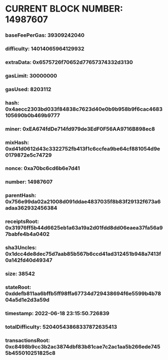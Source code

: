 # CURRENT BLOCK NUMBER: 14987607

### baseFeePerGas: 39309242040
### difficulty: 14014065964129932
### extraData: 0x6575726f70652d77657374332d3130
### gasLimit: 30000000
### gasUsed: 8203112
### hash: 0x4aecc2303bd033f84838c7623d40e0b9b958b9f6cac4683105690b0b469b9777
### miner: 0xEA674fdDe714fd979de3EdF0F56AA9716B898ec8
### mixHash: 0xd41d0612d43c3322752fb413f1c6ccfea9be64cf881054d9e0179872e5c74729
### nonce: 0xa70bc6cd6b6e7d41
### number: 14987607
### parentHash: 0x756e99da02a21008d091ddae4837035f8b83f29132f673a6adaa362932456384
### receiptsRoot: 0x31976ff5b44d6625eb1a63a19a2d01fdd8dd06eaea37fa56a97babfe4b4a0402
### sha3Uncles: 0x1dcc4de8dec75d7aab85b567b6ccd41ad312451b948a7413f0a142fd40d49347
### size: 38542
### stateRoot: 0xddefb811aa6bffb5ff98ffa67734d729438694f6e5599b4b7804a5d1e2d3a59d
### timestamp: 2022-06-18 23:15:50.726839
### totalDifficulty: 52040543868337872635413
### transactionsRoot: 0xc8498b9cc3b2ac3874dbf83b81cae7c2ac1aa5b266ede7455b455010251825c8
